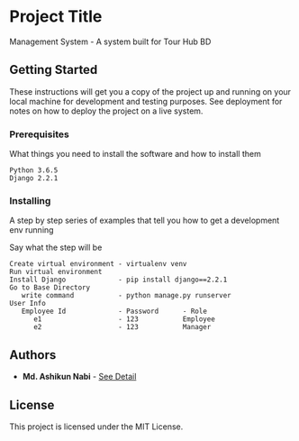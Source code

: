 # Project Title

Management System - A system built for Tour Hub BD 

## Getting Started

These instructions will get you a copy of the project up and running on your local machine for development and testing purposes. See deployment for notes on how to deploy the project on a live system.

### Prerequisites

What things you need to install the software and how to install them

```
Python 3.6.5
Django 2.2.1
```

### Installing

A step by step series of examples that tell you how to get a development env running

Say what the step will be

```
Create virtual environment - virtualenv venv
Run virtual environment
Install Django             - pip install django==2.2.1
Go to Base Directory
   write command           - python manage.py runserver
User Info
   Employee Id             - Password      - Role
      e1                   - 123           Employee
      e2                   - 123           Manager
```

## Authors

* **Md. Ashikun Nabi** - [See Detail](https://ashikunnabi.pythonanywhere.com/)


## License

This project is licensed under the MIT License.
